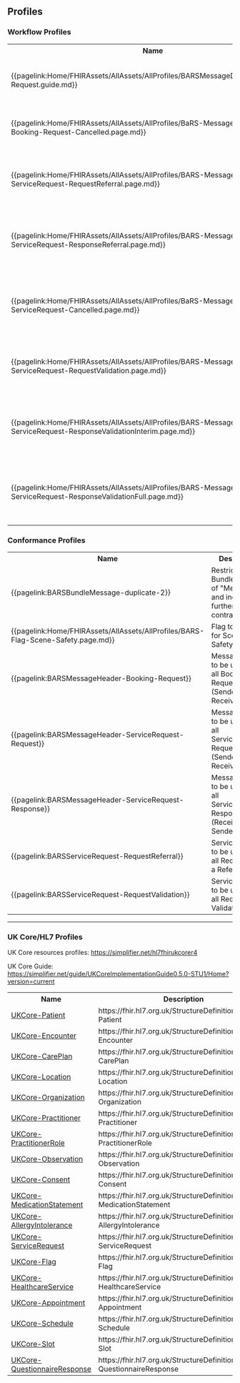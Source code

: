 ## Profiles

### Workflow Profiles

<table>
<tr>
  <th width="40%">Name</th>
  <th width="60%">Description</th>
</tr>
<tr>
  <td>{{pagelink:Home/FHIRAssets/AllAssets/AllProfiles/BARSMessageDefinitionBooking-Request.guide.md}}</td>
  <td>MessageDefinition to be used for all Booking Requets (Sender to Receiver)</td>
</tr>
<tr>
  <td>{{pagelink:Home/FHIRAssets/AllAssets/AllProfiles/BaRS-MessageDefinition-Booking-Request-Cancelled.page.md}}</td>
  <td>MessageDefinition to be used for all Booking Requets (Sender to Receiver)</td>
</tr>
<tr>
  <td>{{pagelink:Home/FHIRAssets/AllAssets/AllProfiles/BARS-MessageDefinition-ServiceRequest-RequestReferral.page.md}}</td>
  <td>MessageDefinition to be used for all Service Request Request Referrals (Sender to Receiver)</td>
</tr>
<tr>
  <td>{{pagelink:Home/FHIRAssets/AllAssets/AllProfiles/BARS-MessageDefinition-ServiceRequest-ResponseReferral.page.md}}</td>
  <td>MessageDefinition to be used for all Service Request Response Referrals (Receiver to Sender)</td>
</tr>
<tr>
  <td>{{pagelink:Home/FHIRAssets/AllAssets/AllProfiles/BaRS-MessageDefinition-ServiceRequest-Cancelled.page.md}}</td>
  <td>MessageDefinition to be used for all Service Request Response Referrals (Receiver to Sender)</td>
</tr>
<tr>
  <td>{{pagelink:Home/FHIRAssets/AllAssets/AllProfiles/BARS-MessageDefinition-ServiceRequest-RequestValidation.page.md}}</td>
  <td>MessageDefinition to be used for all Service Request Request Validation (Sender to Receiver)</td>
</tr>
<tr>
  <td>{{pagelink:Home/FHIRAssets/AllAssets/AllProfiles/BARS-MessageDefinition-ServiceRequest-ResponseValidationInterim.page.md}}</td>
  <td>MessageDefinition to be used for all Service Request Response Validation Interim (Receiver to Sender)</td>
</tr>
<tr>
  <td>{{pagelink:Home/FHIRAssets/AllAssets/AllProfiles/BARS-MessageDefinition-ServiceRequest-ResponseValidationFull.page.md}}</td>
  <td>MessageDefinition to be used for all Service Request Response Validation Full (Receiver to Sender)</td>
</tr>
</table>

### Conformance Profiles

<table>
<tr>
  <th width="40%">Name</th>
  <th width="60%">Description</th>
</tr>
<tr>
  <td>{{pagelink:BARSBundleMessage-duplicate-2}}</td>
  <td>Restricts the Bundle to a type of "Message" and includes further contraints</td>
</tr>
<tr>
  <td>{{pagelink:Home/FHIRAssets/AllAssets/AllProfiles/BARS-Flag-Scene-Safety.page.md}}</td>
  <td>Flag to be used for Scene Safety</td>
</tr>
<tr>
  <td>{{pagelink:BARSMessageHeader-Booking-Request}}</td>
  <td>MessageHeader to be used for all Booking Request (Sender to Receiver)</td>
</tr>
<tr>
  <td>{{pagelink:BARSMessageHeader-ServiceRequest-Request}}</td>
  <td>MessageHeader to be used for all ServiceRequest Request (Sender to Receiver)</td>
</tr>
<tr>
  <td>{{pagelink:BARSMessageHeader-ServiceRequest-Response}}</td>
  <td>MessageHeader to be used for all ServiceRequest Responses (Receiver to Sender)</td>
</tr>
<tr>
  <td>{{pagelink:BARSServiceRequest-RequestReferral}}</td>
  <td>ServiceRequest to be used for all Requests for a Referral</td>
</tr>
<tr>
  <td>{{pagelink:BARSServiceRequest-RequestValidation}}</td>
  <td>ServiceRequest to be used for all Requests for Validation</td>
</tr>
</table>

<hr>

### UK Core/HL7 Profiles

UK Core resources profiles: https://simplifier.net/hl7fhirukcorer4

UK Core Guide: https://simplifier.net/guide/UKCoreImplementationGuide0.5.0-STU1/Home?version=current

<table>
<tr>
  <th width="40%">Name</th>
  <th width="60%">Description</th>
</tr>
<tr>
  <td><a href="https://simplifier.net/packages/fhir.r4.ukcore.stu1/0.5.1/files/597373" target="_blank">UKCore-Patient</a></td>
  <td>https://fhir.hl7.org.uk/StructureDefinition/UKCore-Patient</td>
</tr>
<tr>
  <td><a href="https://simplifier.net/packages/fhir.r4.ukcore.stu1/0.5.1/files/597251" target="_blank">UKCore-Encounter</a></td>
  <td>https://fhir.hl7.org.uk/StructureDefinition/UKCore-Encounter</td>
</tr>
<tr>
  <td><a href="https://simplifier.net/packages/fhir.r4.ukcore.stu1/0.5.1/files/597197" target="_blank">UKCore-CarePlan</a></td>
  <td>https://fhir.hl7.org.uk/StructureDefinition/UKCore-CarePlan</td>
</tr>
<tr>
  <td><a href="https://simplifier.net/packages/fhir.r4.ukcore.stu1/0.5.1/files/597303" target="_blank">UKCore-Location</a></td>
  <td>https://fhir.hl7.org.uk/StructureDefinition/UKCore-Location</td>
</tr>
<tr>
  <td><a href="https://simplifier.net/packages/fhir.r4.ukcore.stu1/0.5.1/files/597362" target="_blank">UKCore-Organization</a></td>
  <td>https://fhir.hl7.org.uk/StructureDefinition/UKCore-Organization</td>
</tr>
<tr>
  <td><a href="https://simplifier.net/packages/fhir.r4.ukcore.stu1/0.5.1/files/597394" target="_blank">UKCore-Practitioner</a></td>
  <td>https://fhir.hl7.org.uk/StructureDefinition/UKCore-Practitioner</td>
</tr>
<tr>
  <td><a href="https://simplifier.net/packages/fhir.r4.ukcore.stu1/0.5.1/files/597398" target="_blank">UKCore-PractitionerRole</a></td>
  <td>https://fhir.hl7.org.uk/StructureDefinition/UKCore-PractitionerRole</td>
</tr>
<tr>
  <td><a href="https://simplifier.net/packages/fhir.r4.ukcore.stu1/0.5.1/files/597354" target="_blank">UKCore-Observation</a></td>
  <td>https://fhir.hl7.org.uk/StructureDefinition/UKCore-Observation</td>
</tr>
<tr>
  <td><a href="https://simplifier.net/packages/fhir.r4.ukcore.stu1/0.5.1/files/597226" target="_blank">UKCore-Consent</a></td>
  <td>https://fhir.hl7.org.uk/StructureDefinition/UKCore-Consent</td>
</tr>
<tr>
  <td><a href="https://simplifier.net/packages/fhir.r4.ukcore.stu1/0.5.1/files/597333" target="_blank">UKCore-MedicationStatement</a></td>
  <td>https://fhir.hl7.org.uk/StructureDefinition/UKCore-MedicationStatement</td>
</tr>
<tr>
  <td><a href="https://simplifier.net/packages/fhir.r4.ukcore.stu1/0.5.1/files/597178" target="_blank">UKCore-AllergyIntolerance</a></td>
  <td>https://fhir.hl7.org.uk/StructureDefinition/UKCore-AllergyIntolerance</td>
</tr>
<tr>
  <td><a href="https://simplifier.net/packages/fhir.r4.ukcore.stu1/0.5.1/files/597434" target="_blank">UKCore-ServiceRequest</a></td>
  <td>  https://fhir.hl7.org.uk/StructureDefinition/UKCore-ServiceRequest</td>
</tr>
<tr>
  <td><a href="https://simplifier.net/packages/fhir.r4.ukcore.stu1/0.5.1/files/597271" target="_blank">UKCore-Flag</a></td>
  <td>https://fhir.hl7.org.uk/StructureDefinition/UKCore-Flag</td>
</tr>
<tr>
  <td><a href="https://simplifier.net/packages/fhir.r4.ukcore.stu1/0.5.1/files/597273" target="_blank">UKCore-HealthcareService</a></td>
  <td>https://fhir.hl7.org.uk/StructureDefinition/UKCore-HealthcareService</td>
</tr>
<tr>
  <td><a href="https://simplifier.net/packages/fhir.r4.ukcore.stu1/0.5.1/files/597185" target="_blank">UKCore-Appointment</a></td>
  <td>https://fhir.hl7.org.uk/StructureDefinition/UKCore-Appointment</td>
</tr>
<tr>
  <td><a href="https://simplifier.net/packages/fhir.r4.ukcore.stu1/0.5.1/files/597430" target="_blank">UKCore-Schedule</a></td>
  <td>https://fhir.hl7.org.uk/StructureDefinition/UKCore-Schedule</td>
</tr>
<tr>
  <td><a href="https://simplifier.net/packages/fhir.r4.ukcore.stu1/0.5.1/files/597441" target="_blank">UKCore-Slot</a></td>
  <td>https://fhir.hl7.org.uk/StructureDefinition/UKCore-Slot</td>
</tr>
<tr>
  <td><a href="https://simplifier.net/packages/fhir.r4.ukcore.stu1/0.5.1/files/597418" target="_blank">UKCore-QuestionnaireResponse</a></td>
  <td>https://fhir.hl7.org.uk/StructureDefinition/UKCore-QuestionnaireResponse</td>
</tr>
</table>
